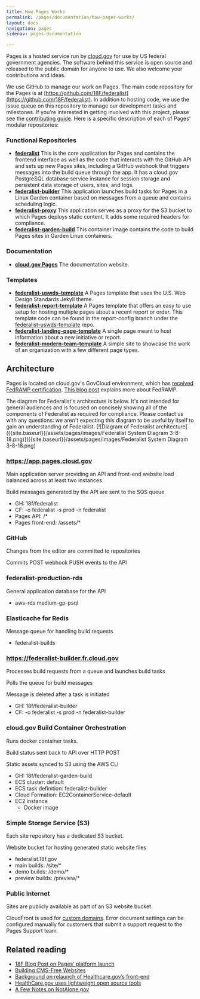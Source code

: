 ```yaml
---
title: How Pages Works
permalink: /pages/documentation/how-pages-works/
layout: docs
navigation: pages
sidenav: pages-documentation

---
```


Pages is a hosted service run by [cloud.gov](https://cloud.gov/) for use by US federal government agencies. The software behind this service is open source and released to the public domain for anyone to use. We also welcome your contributions and ideas.

We use GitHub to manage our work on Pages. The main code repository for the Pages is at [https://github.com/18F/federalist](https://github.com/18F/federalist). In addition to hosting code, we use the issue queue on this repository to manage our development tasks and milestones. If you're interested in getting involved with this project, please see the [contributing guide](https://github.com/18F/federalist/blob/main/CONTRIBUTING.md). Here is a specific description of each of Pages' modular repositories:

### Functional Repositories

- **[federalist](https://github.com/18F/federalist)** This is the core application for Pages and contains the frontend interface as well as the code that interacts with the GitHub API and sets up new Pages sites, including a GitHub webhook that triggers messages into the build queue through the app. It has a cloud.gov PostgreSQL database service instance for session storage and persistent data storage of users, sites, and logs.
- **[federalist-builder](https://github.com/18F/federalist-builder)** This application launches build tasks for Pages in a Linux Garden container based on messages from a queue and contains scheduling logic.
- **[federalist-proxy](https://github.com/18F/federalist-proxy)** This application serves as a proxy for the S3 bucket to which Pages deploys static content. It adds some required headers for compliance.
- **[federalist-garden-build](https://github.com/18F/federalist-garden-build)** This container image contains the code to build Pages sites in Garden Linux containers.

### Documentation
- **[cloud.gov Pages](https://github.com/cloud-gov/cg-site/_pages/pages/)** The documentation website.

### Templates

- **[federalist-uswds-template](https://github.com/18f/federalist-uswds-template/)** A Pages template that uses the U.S. Web Design Standards Jekyll theme.
- **[federalist-report-template](https://github.com/18F/federalist-uswds-template/tree/report-config)** A Pages template that offers an easy to use setup for hosting multiple pages about a recent report or order. This template code can be found in the report-config branch under the [federalist-uswds-template](https://github.com/18f/federalist-uswds-template/) repo.
- **[federalist-landing-page-template](https://github.com/18F/federalist-landing-page-template)** A single page meant to host information about a new initiative or report.
- **[federalist-modern-team-template](https://github.com/18F/federalist-modern-team-template)** A simple site to showcase the work of an organization with a few different page types.

## Architecture

Pages is located on cloud.gov's GovCloud environment, which has [received FedRAMP certification](https://marketplace.fedramp.gov/index.html#/product/18f-cloudgov). [This blog post](https://18f.gsa.gov/2017/02/02/cloud-gov-is-now-fedramp-authorized/) explains more about FedRAMP.

The diagram for Federalist's architecture is below. It's not intended for general audiences and is focused on concisely showing all of the components of Federalist as required for compliance. Please contact us with any questions: we aren't expecting this diagram to be useful by itself to gain an understanding of Federalist. [![Diagram of Federalist architecture]({{site.baseurl}}/assets/pages/images/Federalist System Diagram 3-8-18.png)]({{site.baseurl}}/assets/pages/images/Federalist System Diagram 3-8-18.png)


### https://app.pages.cloud.gov

Main application server providing an API and front-end website load balanced across at least two instances

Build messages generated by the API are sent to the SQS queue

- GH: 18f/federalist
- CF: -o federalist -s prod -n federalist
- Pages API: /*
- Pages front-end: /assets/*

###  GitHub

Changes from the editor are committed to repositories

Commits POST webhook PUSH events to the API

### federalist-production-rds

General application database for the API

- aws-rds medium-gp-psql


### Elasticache for Redis

Message queue for handling build requests

- federalist-builds


### https://federalist-builder.fr.cloud.gov

Processes build requests from a queue and launches build tasks

Polls the queue for build messages

Message is deleted after a task is initiated

- GH: 18f/federalist-builder
- CF: -o federalist -s prod -n federalist-builder


### cloud.gov Build Container Orchestration

Runs docker container tasks.

Build status sent back to API over HTTP POST

Static assets synced to S3 using the AWS CLI

- GH: 18f/federalist-garden-build
- ECS cluster: default
- ECS task definition: federalist-builder
- Cloud Formation: EC2ContainerService-default
- EC2 instance
  - Docker image


### Simple Storage Service (S3)

Each site repository has a dedicated S3 bucket.

Website bucket for hosting generated static website files

- federalist.18f.gov
- main builds: /site/*
- demo builds: /demo/*
- preview builds: /preview/*


### Public Internet

Sites are publicly available as part of an S3 website bucket

CloudFront is used for [custom domains]({{site.baseurl}}/pages/documentation/custom-domains/). Error document settings can be configured manually for customers that submit a support request to the Pages Support team.


## Related reading

- [18F Blog Post on Pages' platform launch](https://18f.gsa.gov/2015/09/15/federalist-platform-launch/)
- [Building CMS-Free Websites](https://developmentseed.org/blog/2012/07/27/build-cms-free-websites/)
- [Background on relaunch of Healthcare.gov’s front-end](http://www.theatlantic.com/technology/archive/2013/06/healthcaregov-code-developed-by-the-people-and-for-the-people-released-back-to-the-people/277295/)
- [HealthCare.gov uses lightweight open source tools](https://www.digitalgov.gov/2013/05/07/the-new-healthcare-gov-uses-a-lightweight-open-source-tool/)
- [A Few Notes on NotAlone.gov](https://18f.gsa.gov/2014/05/09/a-few-notes-on-notalone-gov/)
